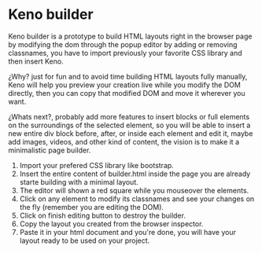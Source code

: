 # Keno builder

Keno builder is a prototype to build HTML layouts right in the browser page by modifying the dom through the popup editor by adding or removing classnames, you have to import previously your favorite CSS library and then insert Keno.

¿Why? just for fun and to avoid time building HTML layouts fully manually, Keno will help you preview your creation live while you modify the DOM directly, then you can copy that modified DOM and move it wherever you want.

¿Whats next?, probably add more features to insert blocks or full elements on the surroundings of the selected element, so you will be able to insert a new entire div block before, after, or inside each element and edit it, maybe add images, videos, and other kind of content, the vision is to make it a minimalistic page builder.

1. Import your prefered CSS library like bootstrap.
2. Insert the entire content of builder.html inside the page you are already starte building with a minimal layout.
3. The editor will shown a red square while you mouseover the elements.
4. Click on any element to modify its classnames and see your changes on the fly (remember you are editing the DOM).
5. Click on finish editing button to destroy the builder.
6. Copy the layout you created from the browser inspector.
7. Paste it in your html document and you're done, you will have your layout ready to be used on your project.

